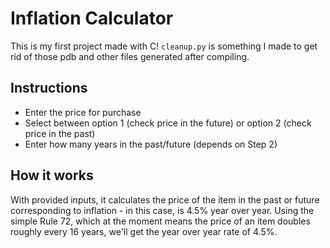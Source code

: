 # Inflation Calculator

This is my first project made with C!
`cleanup.py` is something I made to get rid of those pdb and other files
generated after compiling.

## Instructions

- Enter the price for purchase
- Select between option 1 (check price in the future) or option 2 (check price in the past)
- Enter how many years in the past/future (depends on Step 2)

## How it works

With provided inputs, it calculates the price of the item in the past or future
corresponding to inflation - in this case, is 4.5% year over year.
Using the simple Rule 72, which at the moment means the price of an item
doubles roughly every 16 years, we'll get the year over year rate of 4.5%.

